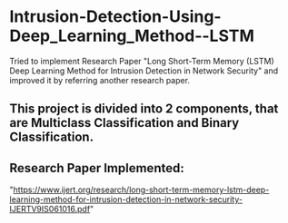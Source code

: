 # Intrusion-Detection-Using-Deep_Learning_Method--LSTM
Tried to implement Research Paper "Long Short-Term Memory (LSTM) Deep Learning Method for Intrusion Detection in  Network Security" and improved it by referring another research paper.

## This project is divided into 2 components, that are Multiclass Classification and Binary Classification.
## Research Paper Implemented: 
"https://www.ijert.org/research/long-short-term-memory-lstm-deep-learning-method-for-intrusion-detection-in-network-security-IJERTV9IS061016.pdf"
